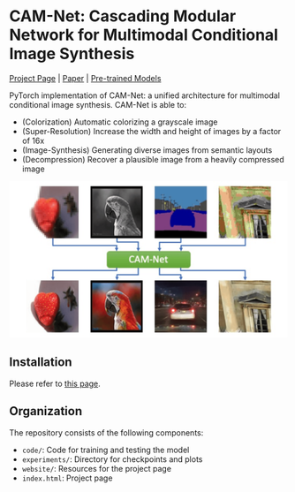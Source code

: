 # CAM-Net: Cascading Modular Network for Multimodal Conditional Image Synthesis

[Project Page][project] | [Paper][paper] | [Pre-trained Models](/experiments/pretrained_models)

PyTorch implementation of CAM-Net: a unified architecture for multimodal conditional image synthesis.
CAM-Net is able to:

- (Colorization) Automatic colorizing a grayscale image
- (Super-Resolution) Increase the width and height of images by a factor of 16x
- (Image-Synthesis) Generating diverse images from semantic layouts
- (Decompression) Recover a plausible image from a heavily compressed image

![Alt Text](website/teaser.gif)

## Installation
Please refer to [this page](/code/).

## Organization
The repository consists of the following components:
- `code/`: Code for training and testing the model
- `experiments/`: Directory for checkpoints and plots
- `website/`: Resources for the project page
- `index.html`: Project page

[project]:https://niopeng.github.io/CAM-Net/
[paper]: https://arxiv.org/abs/2106.09015
[pretrain]: https://github.com/niopeng/CAM-Net/tree/main/experiments/pretrained_models
